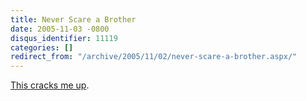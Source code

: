 ```yaml
---
title: Never Scare a Brother
date: 2005-11-03 -0800
disqus_identifier: 11119
categories: []
redirect_from: "/archive/2005/11/02/never-scare-a-brother.aspx/"
---
```


[This cracks me up](http://media.putfile.com/Never-Scare-a-Brother).

